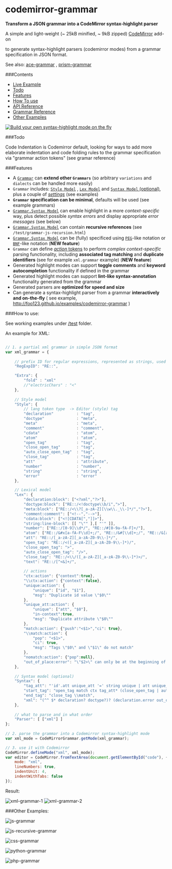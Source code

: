 codemirror-grammar
==================

__Transform a JSON grammar into a CodeMirror syntax-highlight parser__



A simple and light-weight (~ 25kB minified, ~ 9kB zipped) [CodeMirror](https://github.com/marijnh/codemirror) add-on

to generate syntax-highlight parsers (codemirror modes) from a grammar specification in JSON format.


See also: [ace-grammar](https://github.com/foo123/ace-grammar) , [prism-grammar](https://github.com/foo123/prism-grammar)


###Contents

* [Live Example](http://foo123.github.io/examples/codemirror-grammar)
* [Todo](#todo)
* [Features](#features)
* [How To use](#how-to-use)
* [API Reference](/api-reference.md)
* [Grammar Reference](/grammar-reference.md)
* [Other Examples](#other-examples)

[![Build your own syntax-highlight mode on the fly](/test/screenshot.png)](http://foo123.github.io/examples/codemirror-grammar)


###Todo

Code Indentation is Codemirror default, looking for ways to add more elaborate indentation and code folding rules to the grammar specification via "grammar action tokens" (see gramar reference)


###Features

* A [`Grammar`](/grammar-reference.md) can **extend other `Grammars`** (so arbitrary `variations` and `dialects` can be handled more easily)
* `Grammar` includes: [`Style Model`](/grammar-reference.md#style-model) , [`Lex Model`](/grammar-reference.md#lexical-model) and [`Syntax Model` (optional)](/grammar-reference.md#syntax-model), plus a couple of [*settings*](/grammar-reference.md#extra-settings) (see examples)
* **`Grammar` specification can be minimal**, defaults will be used (see example grammars)
* [`Grammar.Syntax Model`](/grammar-reference.md#syntax-model) can enable highlight in a more *context-specific* way, plus detect possible *syntax errors* and display appropriate *error messages* (see below)
* [`Grammar.Syntax Model`](/grammar-reference.md#syntax-model) can contain **recursive references** (see `/test/grammar-js-recursion.html`)
* [`Grammar.Syntax Model`](/grammar-reference.md#syntax-pegbnf-like-notations) can be (fully) specificed using [`PEG`](https://en.wikipedia.org/wiki/Parsing_expression_grammar)-like notation or [`BNF`](https://en.wikipedia.org/wiki/Backus%E2%80%93Naur_Form)-like notation  (**NEW feature**)
* `Grammar` can define [*action* tokens](/grammar-reference.md#action-tokens) to perform *complex context-specific* parsing functionality, including **associated tag matching** and **duplicate identifiers** (see for example `xml.grammar` example) (**NEW feature**)
* Generated highlight modes can support **toggle comments** and **keyword autocompletion** functionality if defined in the grammar
* Generated highlight modes can support **lint-like syntax-annotation** functionality generated from the grammar
* Generated parsers are **optimized for speed and size**
* Can generate a syntax-highlight parser from a grammar **interactively and on-the-fly** ( see example, http://foo123.github.io/examples/codemirror-grammar )


###How to use:

See working examples under [/test](/test) folder.

An example for XML:


```javascript

// 1. a partial xml grammar in simple JSON format
var xml_grammar = {
    
    // prefix ID for regular expressions, represented as strings, used in the grammar
    "RegExpID": "RE::",

    "Extra": {
        "fold" : "xml"
        //"electricChars" : "<"
    },
    
    // Style model
    "Style": {
        // lang token type  -> Editor (style) tag
        "declaration"          : "tag",
        "doctype"              : "meta",
        "meta"                 : "meta",
        "comment"              : "comment",
        "cdata"                : "atom",
        "atom"                 : "atom",
        "open_tag"             : "tag",
        "close_open_tag"       : "tag",
        "auto_close_open_tag"  : "tag",
        "close_tag"            : "tag",
        "att"                  : "attribute",
        "number"               : "number",
        "string"               : "string",
        "error"                : "error"
    },

    // Lexical model
    "Lex": {
        "declaration:block": ["<?xml","?>"],
        "doctype:block": ["RE::/<!doctype\\b/i",">"],
        "meta:block": ["RE::/<\\?[_a-zA-Z][\\w\\._\\-]*/","?>"],
        "comment:comment": ["<!--","-->"],
        "cdata:block": ["<![CDATA[","]]>"],
        "string:line-block": [[ "\"" ],[ "'" ]],
        "number": ["RE::/[0-9]\\d*/", "RE::/#[0-9a-fA-F]+/"],
        "atom": ["RE::/&#x[a-fA-F\\d]+;/", "RE::/&#[\\d]+;/", "RE::/&[a-zA-Z][a-zA-Z0-9]*;/"],
        "att": "RE::/[_a-zA-Z][_a-zA-Z0-9\\-]*/",
        "open_tag": "RE::/<([_a-zA-Z][_a-zA-Z0-9\\-]*)/",
        "close_open_tag": ">",
        "auto_close_open_tag": "/>",
        "close_tag": "RE::/<\\/([_a-zA-Z][_a-zA-Z0-9\\-]*)>/",
        "text": "RE::/[^<&]+/",
        
        // actions
        "ctx:action": {"context":true},
        "\\ctx:action": {"context":false},
        "unique:action": {
            "unique": ["id", "$1"],
            "msg": "Duplicate id value \"$0\""
        },
        "unique_att:action": {
            "unique": ["att", "$0"],
            "in-context":true,
            "msg": "Duplicate attribute \"$0\""
        },
        "match:action": {"push":"<$1>","ci": true},
        "\\match:action": {
            "pop": "<$1>",
            "ci": true,
            "msg": "Tags \"$0\" and \"$1\" do not match"
        },
        "nomatch:action": {"pop":null},
        "out_of_place:error": "\"$2>\" can only be at the beginning of XML document"
    },
    
    // Syntax model (optional)
    "Syntax": {
        "tag_att": "'id'.att unique_att '=' string unique | att unique_att '=' (string | number)",
        "start_tag": "open_tag match ctx tag_att* (close_open_tag | auto_close_open_tag nomatch) \\ctx",
        "end_tag": "close_tag \\match",
        "xml": "(^^ $* declaration? doctype?)? (declaration.error out_of_place | doctype.error out_of_place | comment | meta | cdata | start_tag | end_tag | atom | text)*"
    },
    
    // what to parse and in what order
    "Parser": [ ["xml"] ]
};
        
// 2. parse the grammar into a Codemirror syntax-highlight mode
var xml_mode = CodeMirrorGrammar.getMode(xml_grammar);

// 3. use it with Codemirror
CodeMirror.defineMode("xml", xml_mode);
var editor = CodeMirror.fromTextArea(document.getElementById("code"), {
    mode: "xml",
    lineNumbers: true,
    indentUnit: 4,
    indentWithTabs: false
});

```


Result:

![xml-grammar-1](/test/grammar-xml-annotations-1.png)
![xml-grammar-2](/test/grammar-xml-annotations-2.png)




###Other Examples:


![js-grammar](/test/grammar-js.png)


![js-recursive-grammar](/test/grammar-js-recursion.png)


![css-grammar](/test/grammar-css.png)


![python-grammar](/test/grammar-python.png)


![php-grammar](/test/grammar-php.png)


